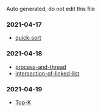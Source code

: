 Auto generated, do not edit this file 

### 2021-04-17
- [quick-sort](https://github.com/SmartKeyerror/Snorlax/blob/master/daily-attendance/algorithm/2021-04-17-quick-sort.cpp)

### 2021-04-18
- [process-and-thread](https://github.com/SmartKeyerror/Snorlax/blob/master/daily-attendance/os/2021-04-18-process-and-thread.md)
- [intersection-of-linked-list](https://github.com/SmartKeyerror/Snorlax/blob/master/daily-attendance/algorithm/2021-04-18-intersection-of-linked-list.cpp)

### 2021-04-19
- [Top-K](https://github.com/SmartKeyerror/Snorlax/blob/master/daily-attendance/algorithm/2021-04-19-Top-K.md)

